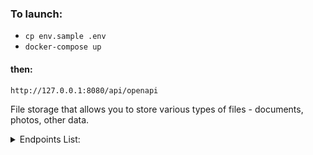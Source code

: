 ### To launch:
- `cp env.sample .env`
- `docker-compose up`
#### then:
`http://127.0.0.1:8080/api/openapi`

File storage that allows you to store various types of files - documents, photos, other data.

<details>
<summary> Endpoints List: </summary>

1.Activity status of related services

```
GET /ping
```
Get information about the access time to all related services, for example, to databases, caches, mounted disks, etc.

**Response**
```json
{
    "db": 1.27,
    "cache": 1.89,
    ...
    "service-N": 0.56
}
```

2. User registration.

```
POST /register
```
New User Registration. The request accepts a login and password to create a new account.


3. User authorization.

```
POST /auth
```
The request takes the username and password of the account as input and returns an authorization token. Further, all requests check for the presence of a token in the headers - `Authorization: Bearer <token>`


4. Information about uploaded files

```
GET /files/
```
Return information about previously downloaded files. Available only to an authorized user.

**Response**
```json
{
    "account_id": "AH4f99T0taONIb-OurWxbNQ6ywGRopQngc",
    "files": [
          {
            "id": "a19ad56c-d8c6-4376-b9bb-ea82f7f5a853",
            "name": "notes.txt",
            "created_ad": "2020-09-11T17:22:05Z",
            "path": "/homework/test-fodler/notes.txt",
            "size": 8512,
            "is_downloadable": true
          },
        ...
          {
            "id": "113c7ab9-2300-41c7-9519-91ecbc527de1",
            "name": "tree-picture.png",
            "created_ad": "2019-06-19T13:05:21Z",
            "path": "/homework/work-folder/environment/tree-picture.png",
            "size": 1945,
            "is_downloadable": true
          }
    ]
}
```


5. Upload file to storage

```
POST /files/upload
```
Method for uploading a file to storage. Available only to an authorized user.
For downloading, the full path to the file is filled in, into which the downloaded file will be loaded / overwritten. If the required directories do not exist, they should be created automatically.
Also, it is possible to specify only the path to the directory. In this case, the name of the created file will be created in accordance with the file name passed.

**Request**
```
{
    "path": <full-path-to-file>||<path-to-folder>,
}
```

**Response**
```json
{
    "id": "a19ad56c-d8c6-4376-b9bb-ea82f7f5a853",
    "name": "notes.txt",
    "created_ad": "2020-09-11T17:22:05Z",
    "path": "/homework/test-fodler/notes.txt",
    "size": 8512,
    "is_downloadable": true
}
```


6. Download uploaded file

```
GET /files/download
```
Downloading a previously uploaded file. Available only to an authorized user.

**Path parameters**
```
/?path=<path-to-file>||<file-meta-id>
```
The possibility of downloading is both by the passed path to the file, and by the identifier.

</details>

